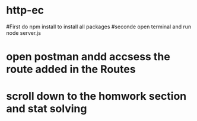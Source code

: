 # http-ec
#First do npm install to install all packages 
#seconde open terminal and run node server.js 
# open postman andd accsess the route added in the Routes 
# scroll down to the homwork section and stat solving 

